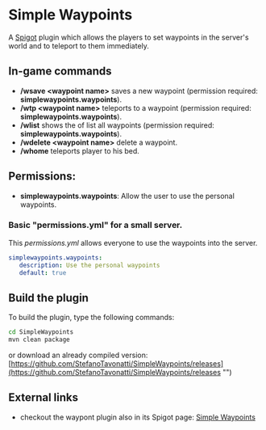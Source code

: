 ﻿# Simple Waypoints

A [Spigot](https://www.spigotmc.org/ "") plugin which allows the players to set waypoints in the server's world and to teleport to them immediately.


## In-game commands

- **/wsave \<waypoint name\>** saves a new waypoint (permission required: **simplewaypoints.waypoints**).
- **/wtp \<waypoint name\>** teleports to a waypoint (permission required: **simplewaypoints.waypoints**).
- **/wlist** shows the of list all waypoints (permission required: **simplewaypoints.waypoints**).
- **/wdelete \<waypoint name\>** delete a waypoint.
- **/whome** teleports player to his bed.

## Permissions:

- **simplewaypoints.waypoints**: Allow the user to use the personal waypoints.
 
### Basic "permissions.yml" for a small server.

This *permissions.yml* allows everyone to use the waypoints into the server.

```yaml
simplewaypoints.waypoints:
   description: Use the personal waypoints
   default: true
```

## Build the plugin

To build the plugin, type the following commands:

```bash
cd SimpleWaypoints
mvn clean package
```

or download an already compiled version: [https://github.com/StefanoTavonatti/SimpleWaypoints/releases](https://github.com/StefanoTavonatti/SimpleWaypoints/releases "")

## External links

- checkout the waypont plugin also in its Spigot page: [Simple Waypoints](https://www.spigotmc.org/resources/simple-waypoints.52934/ "")
